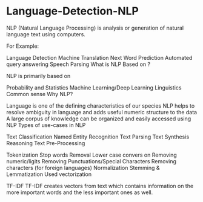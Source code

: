 # Language-Detection-NLP
NLP (Natural Language Processing) is analysis or generation of natural language text using computers.

For Example:

Language Detection
Machine Translation
Next Word Prediction
Automated query answering
Speech Parsing
What is NLP Based on ?

NLP is primarily based on

Probability and Statistics
Machine Learning/Deep Learning
Linguistics
Common sense
Why NLP?

Language is one of the defining characteristics of our species
NLP helps to resolve ambiguity in language and adds useful numeric structure to the data
A large corpus of knowledge can be organized and easily accessed using NLP
Types of use-cases in NLP

Text Classification
Named Entity Recognition
Text Parsing
Text Synthesis
Reasoning
Text Pre-Processing

Tokenization
Stop words Removal
Lower case convers on
Removing numeric/ligits
Removing Punctuations/Special Characters
Removing characters (for foreign languages)
Normalization
Stemming & Lemmatization
Used vectorization

TF-IDF
TF-IDF creates vectors from text which contains information on the more important words and the less important ones as well.
